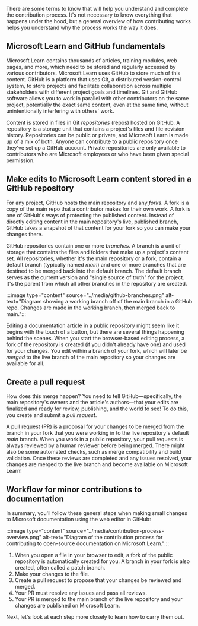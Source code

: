 There are some terms to know that will help you understand and complete the contribution process. It's not necessary to know everything that happens under the hood, but a general overview of how contributing works helps you understand why the process works the way it does.
  
## Microsoft Learn and GitHub fundamentals

Microsoft Learn contains thousands of articles, training modules, web pages, and more, which need to be stored and regularly accessed by various contributors. Microsoft Learn uses GitHub to store much of this content. GitHub is a platform that uses Git, a distributed version-control system, to store projects and facilitate collaboration across multiple stakeholders with different project goals and timelines. Git and GitHub software allows you to work in parallel with other contributors on the same project, potentially the exact same content, even at the same time, without unintentionally interfering with others' work.

Content is stored in files in Git *repositories* (repos) hosted on GitHub. A repository is a storage unit that contains a project's files and file-revision history. Repositories can be public or private, and Microsoft Learn is made up of a mix of both. Anyone can contribute to a public repository once they've set up a GitHub account. Private repositories are only available to contributors who are Microsoft employees or who have been given special permission.

## Make edits to Microsoft Learn content stored in a GitHub repository

For any project, GitHub hosts the main repository and any *forks*. A fork is a copy of the main repo that a contributor makes for their own work. A fork is one of GitHub's ways of protecting the published content. Instead of directly editing content in the main repository's live, published branch, GitHub takes a snapshot of that content for your fork so you can make your changes there.

GitHub repositories contain one or more *branches*. A branch is a unit of storage that contains the files and folders that make up a project's content set. All repositories, whether it's the main repository or a fork, contain a default branch (typically named *main*) and one or more branches that are destined to be merged back into the default branch. The default branch serves as the current version and "single source of truth" for the project. It's the parent from which all other branches in the repository are created.

:::image type="content" source="../media/github-branches.png" alt-text="Diagram showing a working branch off of the main branch in a GitHub repo. Changes are made in the working branch, then merged back to main.":::

Editing a documentation article in a public repository might seem like it begins with the touch of a button, but there are several things happening behind the scenes. When you start the browser-based editing process, a fork of the repository is created (if you didn't already have one) and used for your changes. You edit within a branch of your fork, which will later be *merged* to the live branch of the main repository so your changes are available for all.

## Create a pull request

How does this merge happen? You need to tell GitHub—specifically, the main repository's owners and the article's authors—that your edits are finalized and ready for review, publishing, and the world to see! To do this, you create and submit a *pull request*.

A pull request (PR) is a proposal for your changes to be merged from the branch in your fork that you were working in to the live repository's default *main* branch. When you work in a public repository, your pull requests is always reviewed by a human reviewer before being merged. There might also be some automated checks, such as merge compatibility and build validation. Once these reviews are completed and any issues resolved, your changes are merged to the live branch and become available on Microsoft Learn!

## Workflow for minor contributions to documentation

In summary, you'll follow these general steps when making small changes to Microsoft documentation using the web editor in GitHub:

:::image type="content" source="../media/contribution-process-overview.png" alt-text="Diagram of the contribution process for contributing to open-source documentation on Microsoft Learn.":::

1. When you open a file in your browser to edit, a fork of the public repository is automatically created for you. A branch in your fork is also created, often called a patch branch.
1. Make your changes to the file.
1. Create a pull request to propose that your changes be reviewed and merged.
1. Your PR must resolve any issues and pass all reviews.
1. Your PR is merged to the main branch of the live repository and your changes are published on Microsoft Learn.

Next, let's look at each step more closely to learn how to carry them out.
